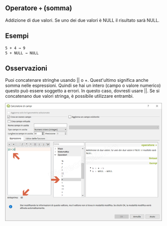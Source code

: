 ## Operatore `+` (somma)

Addizione di due valori. Se uno dei due valori è NULL il risultato sarà NULL.

## Esempi
```
5 + 4 → 9
5 + NULL → NULL
```

## Osservazioni

Puoi concatenare stringhe usando || o +. Quest'ultimo significa anche somma nelle espressioni. Quindi se hai un intero (campo o valore numerico) questo può essere soggetto a errori. In questo caso, dovresti usare ||. Se si concatenano due valori stringa, è possibile utilizzare entrambi.

![](/img/operatori/somma1.png)